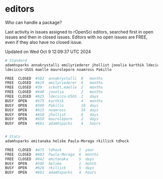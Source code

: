# editors

Who can handle a package?

Last activity in issues assigned to rOpenSci editors, searched first in open
issues and then in closed issues. Editors with no open issues are FREE, even if
they also have no closed issue.


Updated on Wed Oct 9 12:09:37 UTC 2024

```bash
# Standard
adamhsparks annakrystalli emilyriederer jhollist jooolia karthik ldecicco
ldecicco-USGS maelle maurolepore noamross Pakillo

FREE  CLOSED  #502  annakrystalli  8   months
FREE  CLOSED  #619  emilyriederer  6   months
FREE  CLOSED  #39   sckott,maelle  2   months
FREE  CLOSED  #648  jooolia        2   months
FREE  CLOSED  #625  ldecicco-USGS  2   days
BUSY  OPEN    #575  karthik        4   months
BUSY  OPEN    #599  Pakillo        19  days
BUSY  OPEN    #615  noamross       16  days
BUSY  OPEN    #658  jhollist       6   days
BUSY  OPEN    #659  maurolepore    2   days
BUSY  OPEN    #661  adamhsparks    4   hours


# Stats
adamhsparks emitanaka helske Paula-Moraga rkillick tdhock

FREE  CLOSED  #475  tdhock        1  year
FREE  CLOSED  #603  Paula-Moraga  6  months
FREE  CLOSED  #642  emitanaka     5  days
BUSY  OPEN    #546  helske        1  month
BUSY  OPEN    #626  rkillick      5  days
BUSY  OPEN    #661  adamhsparks   4  hours
```
